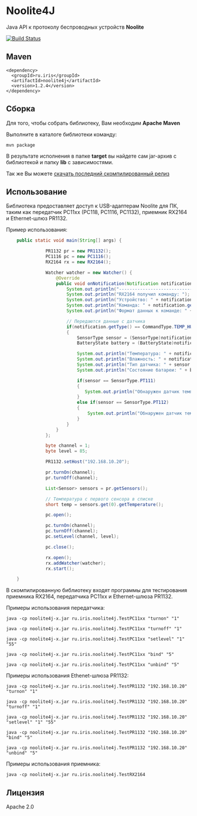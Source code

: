 Noolite4J
===============
Java API к протоколу беспроводных устройств **Noolite**

[![Build Status](https://travis-ci.org/Neuronix2/Noolite4J.png?branch=master)](https://travis-ci.org/Neuronix2/Noolite4J)

Maven
----------------

    <dependency>
      <groupId>ru.iris</groupId>
      <artifactId>noolite4j</artifactId>
      <version>1.2.4</version>
    </dependency>

Сборка
-----------------
Для того, чтобы собрать библиотеку, Вам необходим **Apache Maven**

Выполните в каталоге библиотеки команду:

```
mvn package
```

В результате исполнения в папке **target** вы найдете сам jar-архив с библиотекой и папку **lib** с зависимостями.

Так же Вы можете [скачать последний скомпилированный релиз](https://github.com/Neuronix2/Noolite4J/releases)

## Использование
Библиотека предоставляет доступ к USB-адаптерам Noolite для ПК, таким как передатчик PC11xx (PC118, PC1116, PC1132), приемник RX2164 и Ethernet-шлюз PR1132.

Пример использования:

``` java
    public static void main(String[] args) {

               PR1132 pr = new PR1132();
               PC1116 pc = new PC1116();
               RX2164 rx = new RX2164();

               Watcher watcher = new Watcher() {
                   @Override
                   public void onNotification(Notification notification) {
                       System.out.println("----------------------------------");
                       System.out.println("RX2164 получил команду: ");
                       System.out.println("Устройство: " + notification.getChannel());
                       System.out.println("Команда: " + notification.getType().name());
                       System.out.println("Формат данных к команде: " + notification.getDataFormat().name());

                       // Передаются данные с датчика
                       if(notification.getType() == CommandType.TEMP_HUMI)
                       {
                           SensorType sensor = (SensorType)notification.getValue("sensortype");
                           BatteryState battery = (BatteryState)notification.getValue("battery");

                           System.out.println("Температура: " + notification.getValue("temp"));
                           System.out.println("Влажность: " + notification.getValue("humi"));
                           System.out.println("Тип датчика: " + sensor.name());
                           System.out.println("Состояние батареи: " + battery.name());

                           if(sensor == SensorType.PT111)
                           {
                              System.out.println("Обнаружен датчик температуры и влажности");
                           }
                           else if(sensor == SensorType.PT112)
                           {
                               System.out.println("Обнаружен датчик температуры");
                           }
                       }
                   }
               };

               byte channel = 1;
               byte level = 85;

               PR1132.setHost("192.168.10.20");

               pr.turnOn(channel);
               pr.turnOff(channel);

               List<Sensor> sensors = pr.getSensors();

               // Температура с первого сенсора в списке
               short temp = sensors.get(0).getTemperature();

               pc.open();

               pc.turnOn(channel);
               pc.turnOff(channel);
               pc.setLevel(channel, level);

               pc.close();

               rx.open();
               rx.addWatcher(watcher);
               rx.start();

    }
```

В скомпилированную библиотеку входят программы для тестирования приемника RX2164, передатчика PC11xx и Ethernet-шлюза PR1132.

Примеры использования передатчика:

```
java -cp noolite4j-x.jar ru.iris.noolite4j.TestPC11xx "turnon" "1"
```

```
java -cp noolite4j-x.jar ru.iris.noolite4j.TestPC11xx "turnoff" "1"
```

```
java -cp noolite4j-x.jar ru.iris.noolite4j.TestPC11xx "setlevel" "1" "55"
```

```
java -cp noolite4j-x.jar ru.iris.noolite4j.TestPC11xx "bind" "5"
```

```
java -cp noolite4j-x.jar ru.iris.noolite4j.TestPC11xx "unbind" "5"
```

Примеры использования Ethenet-шлюза PR1132:

```
java -cp noolite4j-x.jar ru.iris.noolite4j.TestPR1132 "192.168.10.20" "turnon" "1"
```

```
java -cp noolite4j-x.jar ru.iris.noolite4j.TestPR1132 "192.168.10.20" "turnoff" "1"
```

```
java -cp noolite4j-x.jar ru.iris.noolite4j.TestPR1132 "192.168.10.20" "setlevel" "1" "55"
```

```
java -cp noolite4j-x.jar ru.iris.noolite4j.TestPR1132 "192.168.10.20" "bind" "5"
```

```
java -cp noolite4j-x.jar ru.iris.noolite4j.TestPR1132 "192.168.10.20" "unbind" "5"
```

Примеры использования приемника:

```
java -cp noolite4j-x.jar ru.iris.noolite4j.TestRX2164
```

## Лицензия
Apache 2.0
